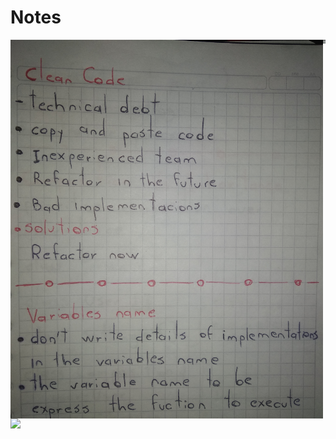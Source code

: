 # Notes

<div class="grid">
  <img class="img" src='./clean.jpg' />
  <img class="img" src='./dry.jpg' />
  <img class="img" src='./structure-class.jpg' />

</div>


<style>
  .grid {
    display: grid;
    grid-template-columns: 1fr 1fr;
  }

  .img {
    object-fit: contain;
    width: 500px
  }

</style>